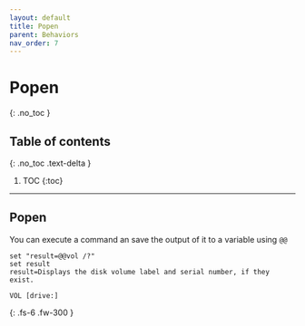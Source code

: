 ```yaml
---
layout: default
title: Popen
parent: Behaviors
nav_order: 7
---
```


# Popen
{: .no_toc }

## Table of contents
{: .no_toc .text-delta }

1. TOC
{:toc}

---

## Popen
You can execute a command an save the output of it to a variable using `@@`

```
set "result=@@vol /?"
set result
result=Displays the disk volume label and serial number, if they exist.

VOL [drive:]
```

{: .fs-6 .fw-300 }
